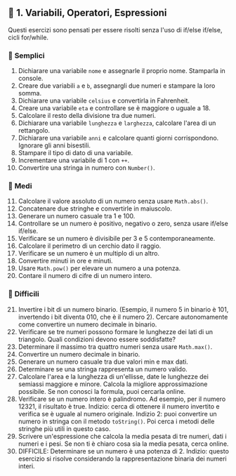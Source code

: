 ## 📌 **1. Variabili, Operatori, Espressioni**
Questi esercizi sono pensati per essere risolti senza l'uso di if/else if/else, cicli for/while.

### 🔹 **Semplici**
1. Dichiarare una variabile `nome` e assegnarle il proprio nome. Stamparla in console.
2. Creare due variabili `a` e `b`, assegnargli due numeri e stampare la loro somma.
3. Dichiarare una variabile `celsius` e convertirla in Fahrenheit.
4. Creare una variabile `eta` e controllare se è maggiore o uguale a 18.
5. Calcolare il resto della divisione tra due numeri.
6. Dichiarare una variabile `lunghezza` e `larghezza`, calcolare l'area di un rettangolo.
7. Dichiarare una variabile `anni` e calcolare quanti giorni corrispondono. Ignorare gli anni bisestili.
8. Stampare il tipo di dato di una variabile.
9. Incrementare una variabile di 1 con `++`.
10. Convertire una stringa in numero con `Number()`.

### 🔸 **Medi**
11. Calcolare il valore assoluto di un numero senza usare `Math.abs()`.
12. Concatenare due stringhe e convertirle in maiuscolo.
13. Generare un numero casuale tra 1 e 100.
14. Controllare se un numero è positivo, negativo o zero, senza usare if/else if/else.
15. Verificare se un numero è divisibile per 3 e 5 contemporaneamente.
16. Calcolare il perimetro di un cerchio dato il raggio.
17. Verificare se un numero è un multiplo di un altro.
18. Convertire minuti in ore e minuti.
19. Usare `Math.pow()` per elevare un numero a una potenza.
20. Contare il numero di cifre di un numero intero.

### 🔺 **Difficili**
21. Invertire i bit di un numero binario. (Esempio, il numero 5 in binario è 101, invertendo i bit diventa 010, che è il numero 2). Cercare autonomamente come convertire un numero decimale in binario.
22. Verificare se tre numeri possono formare le lunghezze dei lati di un triangolo. Quali condizioni devono essere soddisfatte?
23. Determinare il massimo tra quattro numeri senza usare `Math.max()`.
24. Convertire un numero decimale in binario.
25. Generare un numero casuale tra due valori min e max dati.
26. Determinare se una stringa rappresenta un numero valido.
27. Calcolare l'area e la lunghezza di un'ellisse, date le lunghezze dei semiassi maggiore e minore. Calcola la migliore approssimazione possibile. Se non conosci la formula, puoi cercarla online.
28. Verificare se un numero intero è palindromo. Ad esempio, per il numero 12321, il risultato è true. Indizio: cerca di ottenere il numero invertito e verifica se è uguale al numero originale. Indizio 2: puoi convertire un numero in stringa con il metodo `toString()`. Poi cerca i metodi delle stringhe più utili in questo caso.
29. Scrivere un'espressione che calcola la media pesata di tre numeri, dati i numeri e i pesi. Se non ti è chiaro cosa sia la media pesata, cerca online.
30. DIFFICILE: Determinare se un numero è una potenza di 2. Indizio: questo esercizio si risolve considerando la rappresentazione binaria dei numeri interi.